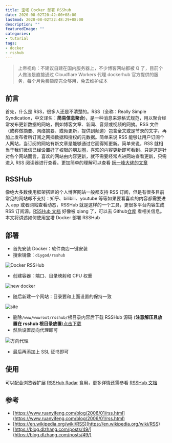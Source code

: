 ```yaml
---
title: 宝塔 Docker 部署 RSShub
date: 2020-08-02T20:42:00+08:00
lastmod: 2020-08-02T22:48:29+08:00
description: ""
featuredImage: ""
categories:
- tutorial
tags:
- docker
- rsshub
---
```


> 上帝视角：不建议自建在国内服务器上，不少博客网站都被 Q 了，目前个人做法是直接通过 Cloudflare Workers 代理 dockerhub 官方提供的服务，每个月免费额度完全够用，免去维护成本

## 前言

首先，什么是 RSS，很多人还是不清楚的。RSS（全称：Really Simple Syndication，中文译名：**简易信息聚合**)，是一种消息来源格式规范，用以聚合经常发布更新数据的网站，例如博客文章、新闻、音频或视频的网摘。RSS 文件（或称做摘要、网络摘要、或频更新，提供到频道）包含全文或是节录的文字，再加上发布者所订阅之网摘数据和授权的元数据。简单来说 RSS 能够让用户订阅个人网站，当订阅的网站有新文章是能够通过它而得知更新。简单来说，RSS 就相当于我们微信已经设置好了权限的朋友圈，喜欢的内容更新即可看到。只是这是针对各个网站而言，喜欢的网站由内容更新，就不需要经常点进网站查看更新，只需进入 RSS 阅读器进行查看。更加简单的理解可以查看 [阮一峰大佬的文章](https://www.ruanyifeng.com/blog/2006/01/rss.html)  

## RSSHub
像绝大多数使用框架搭建的个人博客网站一般都支持 RSS 订阅，但是有很多目前常见的网站却不支持：知乎、bilibili、youtube 等等如果要看喜欢的内容都需要进入 app 或者网站查看动态，RSSHub 就是这样的一个工具，更很多平台内容生成 RSS 订阅源。[RSSHub 文档](https://docs.rsshub.app) 好像被 qiang 了，可以去 Github[仓库](https://github.com/DIYgod/RSSHub) 看相关信息。本文将讲述如何使用宝塔 Docker 部署 RSSHub

## 部署
- 首先安装 Docker：软件商店一键安装
- 搜索镜像：`diygod/rsshub`

![Docker RSSHub](https://cdn.zggsong.cn/2020/08/02/8efcf3e49e9c8.png)

- 创建容器：端口、目录映射和 CPU 权重

![new docker](https://cdn.zggsong.cn/2020/08/02/523f65bc847dd.png)

- 随后新建一个网站：目录要和上面设置的保持一致

![site](https://cdn.zggsong.cn/2020/08/02/fbc3cf3e988d4.png)

- 删除`/www/wwwroot/rsshub/`根目录内容后下载 RSSHub 源码 (**注意解压且放置在 rsshub 根目录放置**)[点击下载](https://github.com/DIYgod/RSSHub/archive/master.zip)
- 然后设置反向代理即可

![方向代理](https://cdn.zggsong.cn/2020/08/02/b93013cf91d9b.png)

- 最后再添加上 SSL 证书即可

## 使用

可以配合浏览器扩展 [RSSHub Radar](https://github.com/DIYgod/RSSHub-Radar) 食用，更多详情还需参看 [RSSHub 文档](https://docs.rsshub.app)

## 参考
- [https://www.ruanyifeng.com/blog/2006/01/rss.html](https://www.ruanyifeng.com/blog/2006/01/rss.html)
- [https://en.wikipedia.org/wiki/RSS](https://en.wikipedia.org/wiki/RSS)
- [https://blog.dlzhang.com/posts/49/](https://blog.dlzhang.com/posts/49/)
